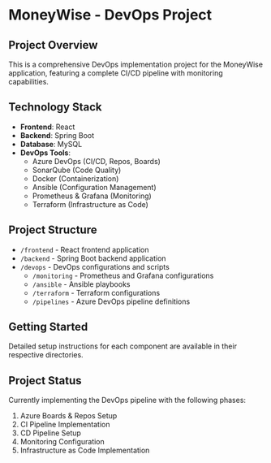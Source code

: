 # MoneyWise - DevOps Project

## Project Overview
This is a comprehensive DevOps implementation project for the MoneyWise application, featuring a complete CI/CD pipeline with monitoring capabilities.

## Technology Stack
- **Frontend**: React
- **Backend**: Spring Boot
- **Database**: MySQL
- **DevOps Tools**:
  - Azure DevOps (CI/CD, Repos, Boards)
  - SonarQube (Code Quality)
  - Docker (Containerization)
  - Ansible (Configuration Management)
  - Prometheus & Grafana (Monitoring)
  - Terraform (Infrastructure as Code)

## Project Structure
- `/frontend` - React frontend application
- `/backend` - Spring Boot backend application
- `/devops` - DevOps configurations and scripts
  - `/monitoring` - Prometheus and Grafana configurations
  - `/ansible` - Ansible playbooks
  - `/terraform` - Terraform configurations
  - `/pipelines` - Azure DevOps pipeline definitions

## Getting Started
Detailed setup instructions for each component are available in their respective directories.

## Project Status
Currently implementing the DevOps pipeline with the following phases:
1. Azure Boards & Repos Setup
2. CI Pipeline Implementation
3. CD Pipeline Setup
4. Monitoring Configuration
5. Infrastructure as Code Implementation
